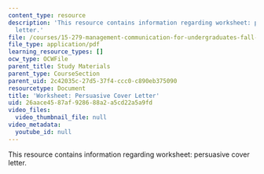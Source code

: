 ```yaml
---
content_type: resource
description: 'This resource contains information regarding worksheet: persuasive cover
  letter.'
file: /courses/15-279-management-communication-for-undergraduates-fall-2012/26aace4587af928688a2a5cd22a5a9fd_MIT15_279F12_coverLttrWkst.pdf
file_type: application/pdf
learning_resource_types: []
ocw_type: OCWFile
parent_title: Study Materials
parent_type: CourseSection
parent_uid: 2c42035c-27d5-37f4-ccc0-c890eb375090
resourcetype: Document
title: 'Worksheet: Persuasive Cover Letter'
uid: 26aace45-87af-9286-88a2-a5cd22a5a9fd
video_files:
  video_thumbnail_file: null
video_metadata:
  youtube_id: null
---
```

This resource contains information regarding worksheet: persuasive cover letter.

